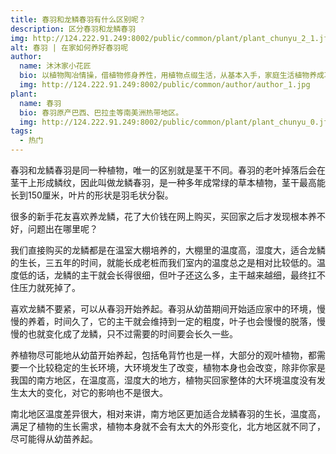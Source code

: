 ```yaml
---
title: 春羽和龙鳞春羽有什么区别呢？
description: 区分春羽和龙鳞春羽
img: http://124.222.91.249:8002/public/common/plant/plant_chunyu_2_1.jfif
alt: 春羽 | 在家如何养好春羽呢
author: 
  name: 沐沐家小花匠
  bio: 以植物陶冶情操，借植物修身养性，用植物点缀生活，从基本入手，家庭生活植物养成攻略。
  img: http://124.222.91.249:8002/public/common/author/author_1.jpg
plant: 
  name: 春羽
  bio: 春羽原产巴西、巴拉圭等南美洲热带地区。
  img: http://124.222.91.249:8002/public/common/plant/plant_chunyu_0.jfif
tags: 
  - 热门
---
```

<!-- ## 春羽和龙鳞春羽有什么区别呢？ -->

春羽和龙鳞春羽是同一种植物，唯一的区别就是茎干不同。春羽的老叶掉落后会在茎干上形成鳞纹，因此叫做龙鳞春羽，是一种多年成常绿的草本植物，茎干最高能长到150厘米，叶片的形状是羽毛状分裂。

很多的新手花友喜欢养龙鳞，花了大价钱在网上购买，买回家之后才发现根本养不好，问题出在哪里呢？

我们直接购买的龙鳞都是在温室大棚培养的，大棚里的温度高，湿度大，适合龙鳞的生长，三五年的时间，就能长成老桩而我们室内的温度总之是相对比较低的。温度低的话，龙鳞的主干就会长得很细，但叶子还这么多，主干越来越细，最终扛不住压力就死掉了。

喜欢龙鳞不要紧，可以从春羽开始养起。春羽从幼苗期间开始适应家中的环境，慢慢的养着，时间久了，它的主干就会维持到一定的粗度，叶子也会慢慢的脱落，慢慢的也就变化成了龙鳞，只不过需要的时间要会长久一些。

养植物尽可能地从幼苗开始养起，包括龟背竹也是一样，大部分的观叶植物，都需要一个比较稳定的生长环境，大环境发生了改变，植物本身也会改变，除非你家是我国的南方地区，在温度高，湿度大的地方，植物买回家整体的大环境温度没有发生太大的变化，对它的影响也不是很大。

南北地区温度差异很大，相对来讲，南方地区更加适合龙鳞春羽的生长，温度高，满足了植物的生长需求，植物本身就不会有太大的外形变化，北方地区就不同了，尽可能得从幼苗养起。
